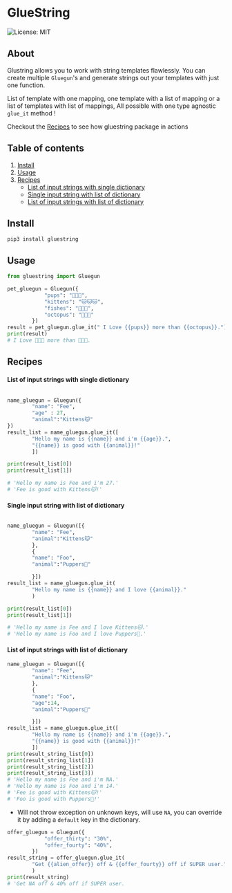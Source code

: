 # GlueString

![License: MIT](https://img.shields.io/badge/License-MIT-red.svg)

## About

Glustring allows you to work with string templates flawlessly. 
You can create multiple `Gluegun`'s and generate strings out your templates with just one function. 

List of template with one mapping, one template with a list of mapping or a list of templates with list of mappings, All possible with one type agnostic `glue_it` method !

Checkout the [Recipes](#recipes) to see how gluestring package in actions

## Table of contents

1.   [Install](#install)
2.   [Usage](#usage)
3.   [Recipes](#recipes)
        - [List of input strings with single dictionary](#list-of-input-strings-with-single-dictionary)
        - [Single input string with list of dictionary](#single-input-string-with-list-of-dictionary)
        - [List of input strings with list of dictionary](#list-of-input-strings-with-list-of-dictionary)



## Install

`pip3 install gluestring` 

## Usage

``` python
from gluestring import Gluegun

pet_gluegun = Gluegun({
            "pups": "🐶🐶🐶",
            "kittens": "🐱🐱🐱",
            "fishes": "🐠🐠🐠",
            "octopus": "🐙🐙🐙"
        })
result = pet_gluegun.glue_it(" I Love {{pups}} more than {{octopus}}.")
print(result) 
# I Love 🐶🐶🐶 more than 🐙🐙🐙.
```

## Recipes
####  List of input strings with single dictionary
``` python

name_gluegun = Gluegun({
        "name": "Fee",
        "age" : 27,
        "animal":"Kittens🐱"
})
result_list = name_gluegun.glue_it([
        "Hello my name is {{name}} and i'm {{age}}.",
        "{{name}} is good with {{animal}}!"
        ])

print(result_list[0])
print(result_list[1])

# 'Hello my name is Fee and i'm 27.'
# 'Fee is good with Kittens🐱!'
```

#### Single input string with list of dictionary
``` python

name_gluegun = Gluegun([{
        "name": "Fee",
        "animal":"Kittens🐱"
        },
        {
        "name": "Foo",
        "animal":"Puppers🐶"

        }])
result_list = name_gluegun.glue_it(
        "Hello my name is {{name}} and I love {{animal}}."
        )

print(result_list[0])
print(result_list[1])

# 'Hello my name is Fee and I love Kittens🐱.'
# 'Hello my name is Foo and I love Puppers🐶.'
```
#### List of input strings with list of dictionary
```python
name_gluegun = Gluegun([{
        "name": "Fee",
        "animal":"Kittens🐱"
        },
        {
        "name": "Foo",
        "age":14,
        "animal":"Puppers🐶"

        }])
result_list = name_gluegun.glue_it([
        "Hello my name is {{name}} and i'm {{age}}.",
        "{{name}} is good with {{animal}}!"
        ])
print(result_string_list[0])
print(result_string_list[1])
print(result_string_list[2])
print(result_string_list[3])
# 'Hello my name is Fee and i'm NA.'
# 'Hello my name is Foo and i'm 14.'
# 'Fee is good with Kittens🐱!'
# 'Foo is good with Puppers🐶!'
```
*  Will not throw exception on unknown keys, will use `NA`, you can override it by adding a `default` key in the dictionary.
``` python
offer_gluegun = Gluegun({
            "offer_thirty": "30%",
            "offer_fourty": "40%",
        })
result_string = offer_gluegun.glue_it(
        "Get {{alien_offer}} off & {{offer_fourty}} off if SUPER user."
        )
print(result_string)
# 'Get NA off & 40% off if SUPER user.
```
